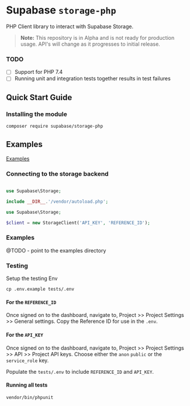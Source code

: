 # Supabase `storage-php`

PHP Client library to interact with Supabase Storage.

> **Note:** This repository is in Alpha and is not ready for production usage. API's will change as it progresses to initial release.

### TODO

- [ ] Support for PHP 7.4
- [ ] Running unit and integration tests together results in test failures

## Quick Start Guide

### Installing the module

```bash
composer require supabase/storage-php
```

## Examples

[Examples](https://github.com/zero-copy-labs/postgrest-php/tree/main/examples)

### Connecting to the storage backend

```php

use Supabase\Storage;

include __DIR__.'/vendor/autoload.php';

use Supabase\Storage;

$client = new StorageClient('API_KEY', 'REFERENCE_ID');
```

### Examples

@TODO - point to the examples directory

### Testing

Setup the testing Env

```
cp .env.example tests/.env
```

#### For the `REFERENCE_ID`

Once signed on to the dashboard, navigate to, Project >> Project Settings >> General settings. Copy the Reference ID for use in the `.env`.

#### For the `API_KEY`

Once signed on to the dashboard, navigate to, Project >> Project Settings >> API >> Project API keys. Choose either the `anon` `public` or the `service_role` key.

Populate the `tests/.env` to include `REFERENCE_ID` and `API_KEY`.

#### Running all tests

```
vendor/bin/phpunit
```
